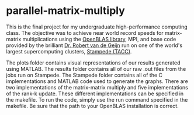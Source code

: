 parallel-matrix-multiply
========================

This is the final project for my undergraduate high-performance computing class. The objective was to achieve near world record speeds for matrix-matrix multiplications using the <a href = "https://github.com/xianyi/OpenBLAS">OpenBLAS library</a>, MPI, and base code provided by the brilliant <a href = "http://www.cs.utexas.edu/~rvdg/">Dr. Robert van de Geijn</a> run on one of the world's largest supercomputing clusters, <a href = "https://www.tacc.utexas.edu/stampede/">Stampede (TACC)</a>.

The plots folder contains visual representations of our results generated using MATLAB. The results folder contains all of our raw .out files from the jobs run on Stampede. The Stampede folder contains all of the C implementations and MATLAB code used to generate the graphs. There are two implementations of the matrix-matrix multiply and five implementations of the rank-k update. These different implementations can be specified in the makefile. To run the code, simply use the run command specified in the makefile. Be sure that the path to your OpenBLAS installation is correct.

